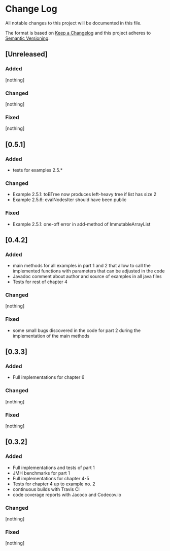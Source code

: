 # Change Log
All notable changes to this project will be documented in this file.

The format is based on [Keep a Changelog](http://keepachangelog.com/) 
and this project adheres to [Semantic Versioning](http://semver.org/).

## \[Unreleased\]

### Added

\[nothing\]

### Changed

\[nothing\]

### Fixed

\[nothing\]

## \[0.5.1\]

### Added

* tests for examples 2.5.*

### Changed

* Example 2.5.1: toBTree now produces left-heavy tree if list has size 2
* Example 2.5.6: evalNodesIter should have been public

### Fixed

* Example 2.5.1: one-off error in add-method of ImmutableArrayList

## \[0.4.2\]

### Added

* main methods for all examples in part 1 and 2 that allow to call the
    implemented functions with parameters that can be adjusted in the code
* Javadoc comment about author and source of examples in all java files
* Tests for rest of chapter 4

### Changed

\[nothing\]

### Fixed

* some small bugs discovered in the code for part 2 during the
    implementation of the main methods

## \[0.3.3\]

### Added

* Full implementations for chapter 6

### Changed

\[nothing\]

### Fixed

\[nothing\]

## \[0.3.2\]

### Added

* Full implementations and tests of part 1
* JMH benchmarks for part 1
* Full implementations for chapter 4-5
* Tests for chapter 4 up to example no. 2
* continuous builds with Travis CI
* code coverage reports with Jacoco and Codecov.io

### Changed

\[nothing\]

### Fixed

\[nothing\]